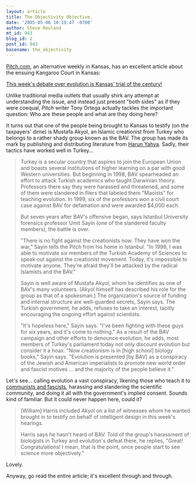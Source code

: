 ```yaml
---
layout: article
title: The Objectivity Objective.
date: '2005-05-06 10:19:47 -0700'
author: Steve Reuland
mt_id: 943
blog_id: 2
post_id: 943
basename: the_objectivity
---
```

[Pitch.com](http://www.pitch.com/index.html), an alternative weekly in Kansas, has an excellent article about the ensuing Kangaroo Court in Kansas:

[This week's debate over evolution is Kansas' trial of the century!](http://www.pitch.com/issues/2005-05-05/news/feature_1.html)

Unlike traditional media outlets that usually shirk any attempt at understanding the issue, and instead just present "both sides" as if they were coequal, _Pitch_ writer Tony Ortega actually tackles the important question:  Who are these people and what are they doing here?

It turns out that one of the people being brought to Kansas to testify (on the taxpayers' dime) is Mustafa Akyol, an Islamic creationist from Turkey who belongs to a rather shady group known as the BAV.  The group has made its mark by publishing and distributing literature from [Harun Yahya](http://www.talkorigins.org/faqs/organizations/harunyahya.html).  Sadly, their tactics have worked well in Turkey...

> Turkey is a secular country that aspires to join the European Union and boasts several institutions of higher learning on a par with good Western universities. But beginning in 1998, BAV spearheaded an effort to attack Turkish academics who taught Darwinian theory. Professors there say they were harassed and threatened, and some of them were slandered in fliers that labeled them "Maoists" for teaching evolution. In 1999, six of the professors won a civil court case against BAV for defamation and were awarded $4,000 each. 
> 
> But seven years after BAV's offensive began, says Istanbul University forensics professor Umit Sayin (one of the slandered faculty members), the battle is over. 
> 
> "There is no fight against the creationists now. They have won the war," Sayin tells the Pitch from his home in Istanbul. "In 1998, I was able to motivate six members of the Turkish Academy of Sciences to speak out against the creationist movement. Today, it's impossible to motivate anyone. They're afraid they'll be attacked by the radical Islamists and the BAV."
> 
> Sayin is well aware of Mustafa Akyol, whom he identifies as one of BAV's many volunteers. (Akyol himself has described his role for the group as that of a spokesman.) The organization's source of funding and internal structure are well-guarded secrets, Sayin says. The Turkish government, he adds, refuses to take an interest, tacitly encouraging the ongoing effort against scientists. 
> 
> "It's hopeless here," Sayin says. "I've been fighting with these guys for six years, and it's come to nothing." As a result of the BAV campaign and other efforts to denounce evolution, he adds, most members of Turkey's parliament today not only discount evolution but consider it a hoax. "Now creationism is in \[high school\] biology books," Sayin says. "Evolution is presented \[by BAV\] as a conspiracy of the Jewish and American imperialists to promote new world order and fascist motives ... and the majority of the people believe it." 

Let's see...  calling evolution a vast conspiracy, likening those who teach it to [communists and fascists](http://www.antievolution.org/cgi-bin/ikonboard/ikonboard.cgi?s=427b85fb4df0ffff;act=ST;f=9;t=1), harassing and slandering the scientific community, and doing it all with the government's implied consent.  Sounds kind of familiar.  But it could never happen here, could it?

> \[William\] Harris included Akyol on a list of witnesses whom he wanted brought in to testify on behalf of intelligent design in this week's hearings. 
> 
> Harris says he hasn't heard of BAV. Told of the group's harassment of biologists in Turkey and evolution's defeat there, he replies, "Great! Congratulations! I mean, that is the point, once people start to see science more objectively." 

Lovely.

Anyway, go read the entire article; it's excellent through and through.
